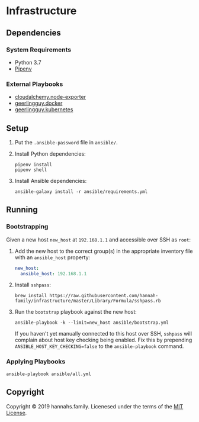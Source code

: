 # Infrastructure

## Dependencies

### System Requirements

- Python 3.7
- [Pipenv][]

### External Playbooks

- [cloudalchemy.node-exporter][]
- [geerlingguy.docker][]
- [geerlingguy.kubernetes][]

## Setup

1.  Put the `.ansible-password` file in `ansible/`.

2.  Install Python dependencies:

        pipenv install
        pipenv shell

3.  Install Ansible dependencies:

        ansible-galaxy install -r ansible/requirements.yml

## Running

### Bootstrapping

Given a new host `new_host` at `192.168.1.1` and accessible over SSH as `root`:

1.  Add the new host to the correct group(s) in the appropriate inventory file
    with an `ansible_host` property:

    ```yml
    new_host:
      ansible_host: 192.168.1.1
    ```

2.  Install `sshpass`:

        brew install https://raw.githubusercontent.com/hannah-family/infrastructure/master/Library/Formula/sshpass.rb

3.  Run the `bootstrap` playbook against the new host:

        ansible-playbook -k --limit=new_host ansible/bootstrap.yml

    If you haven't yet manually connected to this host over SSH, `sshpass` will
    complain about host key checking being enabled. Fix this by prepending
    `ANSIBLE_HOST_KEY_CHECKING=false` to the `ansible-playbook` command.

### Applying Playbooks

    ansible-playbook ansible/all.yml

## Copyright

Copyright © 2019 hannahs.family. Licenesed under the terms of the [MIT
License](LICENSE).

[cloudalchemy.node-exporter]: https://galaxy.ansible.com/cloudalchemy/node-exporter
[geerlingguy.docker]: https://galaxy.ansible.com/geerlingguy/docker
[geerlingguy.kubernetes]: https://galaxy.ansible.com/geerlingguy/kubernetes
[pipenv]: https://pipenv.readthedocs.io/en/latest/

